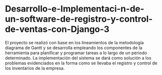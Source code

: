 # Desarrollo-e-Implementaci-n-de-un-software-de-registro-y-control-de-ventas-con-Django-3
El proyecto se realizó con base en los lineamientos de la metodología diagrama de Gantt y se desarrolla empleando los componentes de la herramienta para planificar y programar tareas a lo largo de un periodo determinado. La implementación del sistema se dará como solución a los problemas evidenciados en la forma como se llevaba el registro y control de los inventarios de la empresa.

